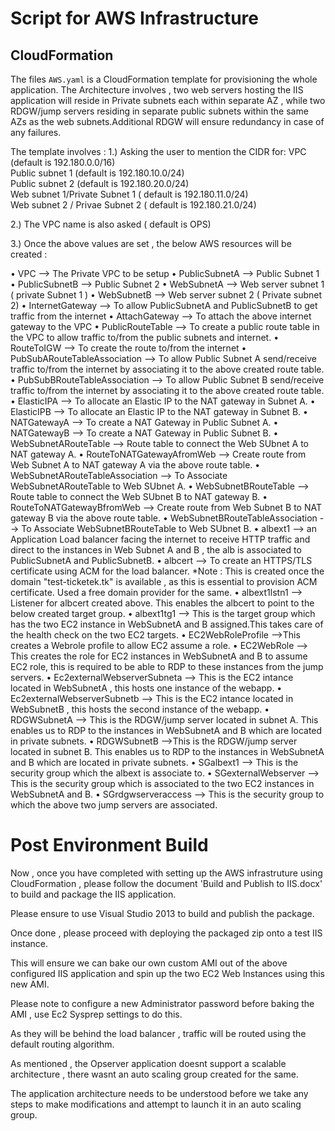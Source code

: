 # Script for AWS Infrastructure

## CloudFormation
The files `AWS.yaml`  is a  CloudFormation template for provisioning the whole application.
The Architecture involves , two web servers hosting the IIS application will reside in Private subnets each within separate AZ , while two RDGW/jump servers residing in separate public subnets within the same AZs as the web subnets.Additional RDGW will ensure redundancy in case of any failures.

The template involves :
1.) Asking the user to mention the CIDR for:
    VPC (default is 192.180.0.0/16)  
    Public subnet 1 (default is 192.180.10.0/24)  
    Public subnet 2 (default is 192.180.20.0/24)  
    Web subnet 1/Private Subnet 1 ( default is 192.180.11.0/24)  
    Web subnet 2 / Privae Subnet 2 ( default is  192.180.21.0/24)  

2.) The VPC name is also asked ( default is OPS)

3.) Once the above values are set , the below AWS resources will be created : 

•	VPC  --> The Private VPC to be setup
•	PublicSubnetA   --> Public Subnet 1
•	PublicSubnetB  --> Public Subnet 2
•	WebSubnetA     --> Web server subnet 1 ( private Subnet 1 )
•	WebSubnetB     --> Web server subnet 2 ( Private subnet 2)
•	InternetGateway  --> To allow PublicSubnetA and PublicSubnetB to get traffic from the internet
•	AttachGateway  --> To attach the above internet gateway to the VPC
•	PublicRouteTable  --> To create a public route table in the VPC to allow traffic to/from the public subnets and internet.
•	RouteToIGW  --> To create the route to/from the internet
•	PubSubARouteTableAssociation  --> To allow Public Subnet A send/receive traffic to/from the internet by associating it to the above created route table.
•	PubSubBRouteTableAssociation  --> To allow Public Subnet B send/receive traffic to/from the internet by associating it to the above created route table.
•	ElasticIPA  --> To allocate an Elastic IP to the  NAT gateway in Subnet A.
•	ElasticIPB  --> To allocate an Elastic IP to the  NAT gateway in Subnet B.
•	NATGatewayA  --> To create a NAT Gateway in Public Subnet A.
•	NATGatewayB  --> To create a NAT Gateway in Public Subnet B.
•	WebSubnetARouteTable  --> Route table to connect the Web SUbnet A to NAT gateway A.
•	RouteToNATGatewayAfromWeb  --> Create route from Web Subnet A to NAT gateway A via the above route table.
•	WebSubnetARouteTableAssociation  --> To Associate WebSubnetARouteTable to Web SUbnet A.
•	WebSubnetBRouteTable  --> Route table to connect the Web SUbnet B to NAT gateway B.
•	RouteToNATGatewayBfromWeb  --> Create route from Web Subnet B to NAT gateway B via the above route table.
•	WebSubnetBRouteTableAssociation  --> To Associate WebSubnetBRouteTable to Web SUbnet B.
•	albext1  --> an Application Load balancer facing the internet to receive HTTP traffic and direct to the instances in Web Subnet A and B , the alb is associated to PublicSubnetA and PublicSubnetB.
•	albcert  --> To create an HTTPS/TLS certificate using ACM for the load balancer.
    *Note : This is created once the domain "test-ticketek.tk" is available , as this is essential to provision ACM certificate. Used a free domain provider for the same.
•	albext1lstn1  --> Listener for albcert created above. This enables the albcert to point to the below created target group.
•	albext1tg1  --> This is the target group which has the two EC2 instance in WebSubnetA and B assigned.This takes care of the health check on the two EC2 targets.
•	EC2WebRoleProfile  -->This creates a Webrole profile to allow EC2 assume a role.
•	EC2WebRole  --> This creates the role for EC2 instances in WebSubnetA and B to assume EC2 role, this is required to be able to RDP to these instances from the jump servers.
•	Ec2externalWebserverSubneta   --> This is the EC2 intance located in WebSubnetA , this hosts one instance of the webapp.
•	Ec2externalWebserverSubnetb  --> This is the EC2 intance located in WebSubnetB , this hosts the second instance of the webapp.
•	RDGWSubnetA  --> This is the RDGW/jump server located in subnet A. This enables us to RDP to the instances in WebSubnetA and B which are located in private subnets.
•	RDGWSubnetB  -->This is the RDGW/jump server located in subnet B. This enables us to RDP to the instances in WebSubnetA and B which are located in private subnets.
•	SGalbext1 --> This is the security group which the albext is associate to.
•	SGexternalWebserver --> This is the security group which is associated to the two EC2 instances in WebSubnetA and B.
•	SGrdgwserveraccess --> This is the security group to which the above two jump servers are associated.

# Post Environment Build

Now , once you have completed with setting up the AWS infrastruture using CloudFormation , please follow the document 'Build and Publish to IIS.docx' to build and package the IIS application. 

Please ensure to use Visual Studio 2013 to build and publish the package.

Once done , please proceed with deploying the packaged zip onto a test IIS instance.

This will ensure we can bake our own custom AMI out of the above configured IIS application and spin up the two EC2 Web Instances using this new AMI.

Please note to configure a new Administrator password before baking the AMI , use Ec2 Sysprep settings to do this.

As they will be behind the load balancer , traffic will be routed using the default routing algorithm.

As mentioned , the Opserver application doesnt support a scalable architecture , there wasnt an auto scaling group created for the same. 

The application architecture needs to be understood before we take any steps to make modifications and attempt to launch it in an auto scaling group.


















